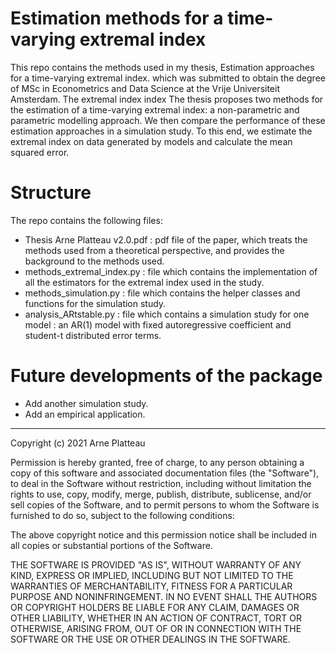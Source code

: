 # Estimation methods for a time-varying extremal index

This repo contains the methods used in my thesis, Estimation approaches for a time-varying extremal
index. which was submitted to obtain the degree of MSc in Econometrics and Data Science at the Vrije Universiteit Amsterdam. 
The extremal index index 
The thesis proposes two methods for the estimation of a time-varying extremal index: a non-parametric and parametric modelling approach.
We then compare the performance of these estimation approaches in a simulation study. To this end, we estimate the extremal index on data
generated by models and calculate the mean squared error. 

# Structure
The repo contains the following files:
* Thesis Arne Platteau v2.0.pdf : pdf file of the paper, which treats the methods used from a theoretical perspective, and provides the background
to the methods used.
* methods_extremal_index.py : file which contains the implementation of all the estimators for the extremal index used in the study. 
* methods_simulation.py : file which contains the helper classes and functions for the simulation study. 
* analysis_ARtstable.py : file which contains a simulation study for one model : an AR(1) model with fixed autoregressive coefficient and student-t distributed error terms. 

# Future developments of the package
* Add another simulation study.
* Add an empirical application.

 - - - -

Copyright (c) 2021 Arne Platteau

Permission is hereby granted, free of charge, to any person obtaining a copy
of this software and associated documentation files (the "Software"), to deal
in the Software without restriction, including without limitation the rights
to use, copy, modify, merge, publish, distribute, sublicense, and/or sell
copies of the Software, and to permit persons to whom the Software is
furnished to do so, subject to the following conditions:

The above copyright notice and this permission notice shall be included in all
copies or substantial portions of the Software.

THE SOFTWARE IS PROVIDED "AS IS", WITHOUT WARRANTY OF ANY KIND, EXPRESS OR
IMPLIED, INCLUDING BUT NOT LIMITED TO THE WARRANTIES OF MERCHANTABILITY,
FITNESS FOR A PARTICULAR PURPOSE AND NONINFRINGEMENT. IN NO EVENT SHALL THE
AUTHORS OR COPYRIGHT HOLDERS BE LIABLE FOR ANY CLAIM, DAMAGES OR OTHER
LIABILITY, WHETHER IN AN ACTION OF CONTRACT, TORT OR OTHERWISE, ARISING FROM,
OUT OF OR IN CONNECTION WITH THE SOFTWARE OR THE USE OR OTHER DEALINGS IN THE
SOFTWARE.
